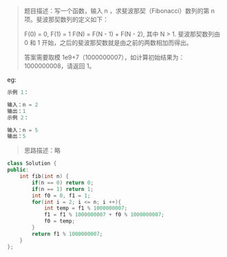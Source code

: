 > 题目描述：写一个函数，输入 n ，求斐波那契（Fibonacci）数列的第 n 项。斐波那契数列的定义如下：
>
> F(0) = 0,   F(1) = 1
> F(N) = F(N - 1) + F(N - 2), 其中 N > 1.
> 斐波那契数列由 0 和 1 开始，之后的斐波那契数就是由之前的两数相加而得出。
>
> 答案需要取模 1e9+7（1000000007），如计算初始结果为：1000000008，请返回 1。
>

eg:

```java
示例 1：

输入：n = 2
输出：1
示例 2：

输入：n = 5
输出：5
```

> 思路描述：略
>

```C++
class Solution {
public:
    int fib(int n) {
        if(n == 0) return 0;
        if(n == 1) return 1;
        int f0 = 0, f1 = 1;
        for(int i = 2; i <= n; i ++){
            int temp = f1 % 1000000007;
            f1 = f1 % 1000000007 + f0 % 1000000007;
            f0 = temp;
        }
        return f1 % 1000000007;
    }
};
```
